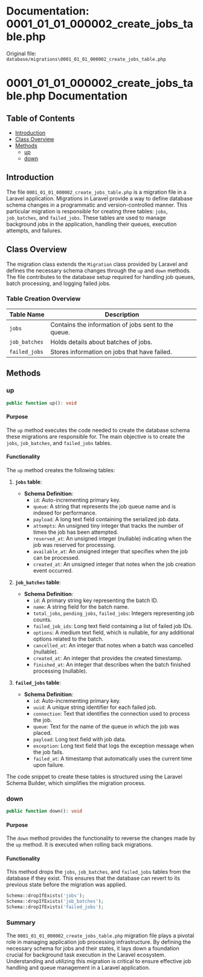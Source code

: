 # Documentation: 0001_01_01_000002_create_jobs_table.php

Original file: `database/migrations\0001_01_01_000002_create_jobs_table.php`

# 0001_01_01_000002_create_jobs_table.php Documentation

## Table of Contents
- [Introduction](#introduction)
- [Class Overview](#class-overview)
- [Methods](#methods)
  - [up](#up)
  - [down](#down)

## Introduction
The file `0001_01_01_000002_create_jobs_table.php` is a migration file in a Laravel application. Migrations in Laravel provide a way to define database schema changes in a programmatic and version-controlled manner. This particular migration is responsible for creating three tables: `jobs`, `job_batches`, and `failed_jobs`. These tables are used to manage background jobs in the application, handling their queues, execution attempts, and failures. 

## Class Overview
The migration class extends the `Migration` class provided by Laravel and defines the necessary schema changes through the `up` and `down` methods. The file contributes to the database setup required for handling job queues, batch processing, and logging failed jobs.

### Table Creation Overview

| Table Name     | Description                                        |
|----------------|----------------------------------------------------|
| `jobs`         | Contains the information of jobs sent to the queue.|
| `job_batches`  | Holds details about batches of jobs.               |
| `failed_jobs`  | Stores information on jobs that have failed.       |

## Methods

### up

```php
public function up(): void
```
#### Purpose
The `up` method executes the code needed to create the database schema these migrations are responsible for. The main objective is to create the `jobs`, `job_batches`, and `failed_jobs` tables.

#### Functionality
The `up` method creates the following tables:

1. **`jobs` table**: 
   - **Schema Definition**:
     - `id`: Auto-incrementing primary key.
     - `queue`: A string that represents the job queue name and is indexed for performance.
     - `payload`: A long text field containing the serialized job data.
     - `attempts`: An unsigned tiny integer that tracks the number of times the job has been attempted.
     - `reserved_at`: An unsigned integer (nullable) indicating when the job was reserved for processing.
     - `available_at`: An unsigned integer that specifies when the job can be processed.
     - `created_at`: An unsigned integer that notes when the job creation event occurred.

2. **`job_batches` table**:
   - **Schema Definition**:
     - `id`: A primary string key representing the batch ID.
     - `name`: A string field for the batch name.
     - `total_jobs`, `pending_jobs`, `failed_jobs`: Integers representing job counts.
     - `failed_job_ids`: Long text field containing a list of failed job IDs.
     - `options`: A medium text field, which is nullable, for any additional options related to the batch.
     - `cancelled_at`: An integer that notes when a batch was cancelled (nullable).
     - `created_at`: An integer that provides the created timestamp.
     - `finished_at`: An integer that describes when the batch finished processing (nullable).

3. **`failed_jobs` table**:
   - **Schema Definition**:
     - `id`: Auto-incrementing primary key.
     - `uuid`: A unique string identifier for each failed job.
     - `connection`: Text that identifies the connection used to process the job.
     - `queue`: Text for the name of the queue in which the job was placed.
     - `payload`: Long text field with job data.
     - `exception`: Long text field that logs the exception message when the job fails.
     - `failed_at`: A timestamp that automatically uses the current time upon failure.

The code snippet to create these tables is structured using the Laravel Schema Builder, which simplifies the migration process.

### down

```php
public function down(): void
```
#### Purpose
The `down` method provides the functionality to reverse the changes made by the `up` method. It is executed when rolling back migrations.

#### Functionality
This method drops the `jobs`, `job_batches`, and `failed_jobs` tables from the database if they exist. This ensures that the database can revert to its previous state before the migration was applied.

```php
Schema::dropIfExists('jobs');
Schema::dropIfExists('job_batches');
Schema::dropIfExists('failed_jobs');
```

### Summary
The `0001_01_01_000002_create_jobs_table.php` migration file plays a pivotal role in managing application job processing infrastructure. By defining the necessary schema for jobs and their states, it lays down a foundation crucial for background task execution in the Laravel ecosystem. Understanding and utilizing this migration is critical to ensure effective job handling and queue management in a Laravel application.